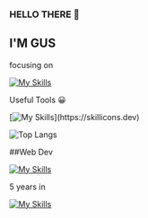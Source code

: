 ### HELLO THERE 👋

## I'M GUS

focusing on

[![My Skills](https://skillicons.dev/icons?i=cpp,cs,go,cmake,unreal,unity)](https://skillicons.dev)

Useful Tools 😀

[![My Skills](https://skillicons.dev/icons?i=godot,vim,visualstudio,)](https://skillicons.dev)

![Top Langs](https://github-readme-stats.vercel.app/api/top-langs/?username=GusT177&layout=compact)


##Web Dev

[![My Skills](https://skillicons.dev/icons?i=react,js,php,tailwind)](https://skillicons.dev)


5 years in

[![My Skills](https://skillicons.dev/icons?i=discord)](https://skillicons.dev)

